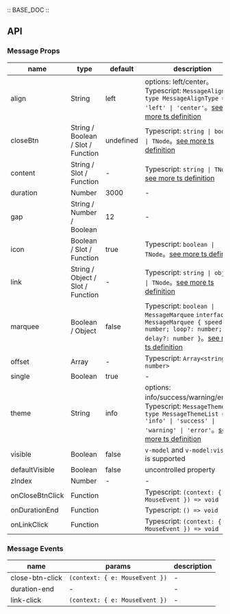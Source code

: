 :: BASE_DOC ::

## API

### Message Props

name | type | default | description | required
-- | -- | -- | -- | --
align | String | left | options: left/center。Typescript: `MessageAlignType` `type MessageAlignType = 'left' \| 'center'`。[see more ts definition](https://github.com/Tencent/tdesign-mobile-vue/tree/develop/src/message/type.ts) | N
closeBtn | String / Boolean / Slot / Function | undefined | Typescript: `string \| boolean \| TNode`。[see more ts definition](https://github.com/Tencent/tdesign-mobile-vue/blob/develop/src/common.ts) | N
content | String / Slot / Function | - | Typescript: `string \| TNode`。[see more ts definition](https://github.com/Tencent/tdesign-mobile-vue/blob/develop/src/common.ts) | N
duration | Number | 3000 | \- | N
gap | String / Number / Boolean | 12 | \- | N
icon | Boolean / Slot / Function | true | Typescript: `boolean \| TNode`。[see more ts definition](https://github.com/Tencent/tdesign-mobile-vue/blob/develop/src/common.ts) | N
link | String / Object / Slot / Function | - | Typescript: `string \| object \| TNode`。[see more ts definition](https://github.com/Tencent/tdesign-mobile-vue/blob/develop/src/common.ts) | N
marquee | Boolean / Object | false | Typescript: `boolean \| MessageMarquee` `interface MessageMarquee { speed?: number; loop?: number; delay?: number }`。[see more ts definition](https://github.com/Tencent/tdesign-mobile-vue/tree/develop/src/message/type.ts) | N
offset | Array | - | Typescript: `Array<string \| number>` | N
single | Boolean | true | \- | N
theme | String | info | options: info/success/warning/error。Typescript: `MessageThemeList` `type MessageThemeList = 'info' \| 'success' \| 'warning' \| 'error'`。[see more ts definition](https://github.com/Tencent/tdesign-mobile-vue/tree/develop/src/message/type.ts) | N
visible | Boolean | false | `v-model` and `v-model:visible` is supported | N
defaultVisible | Boolean | false | uncontrolled property | N
zIndex | Number | - | \- | N
onCloseBtnClick | Function |  | Typescript: `(context: { e: MouseEvent }) => void`<br/> | N
onDurationEnd | Function |  | Typescript: `() => void`<br/> | N
onLinkClick | Function |  | Typescript: `(context: { e: MouseEvent }) => void`<br/> | N

### Message Events

name | params | description
-- | -- | --
close-btn-click | `(context: { e: MouseEvent })` | \-
duration-end | \- | \-
link-click | `(context: { e: MouseEvent })` | \-
